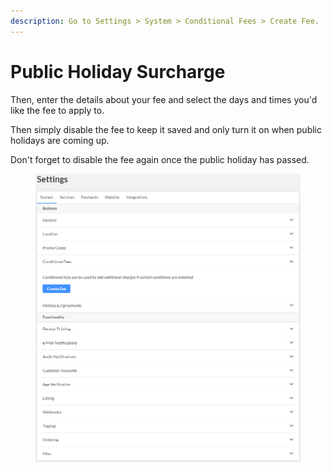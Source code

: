 ```yaml
---
description: Go to Settings > System > Conditional Fees > Create Fee.
---
```


# Public Holiday Surcharge

Then, enter the details about your fee and select the days and times you'd like the fee to apply to.&#x20;

Then simply disable the fee to keep it saved and only turn it on when public holidays are coming up.

Don't forget to disable the fee again once the public holiday has passed.

<figure><img src="../../.gitbook/assets/image.png" alt=""><figcaption></figcaption></figure>

